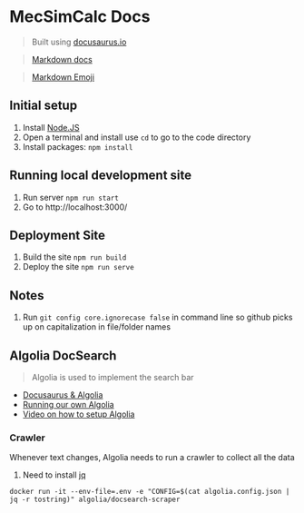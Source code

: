 # MecSimCalc Docs

> Built using [docusaurus.io](https://docusaurus.io/)

> [Markdown docs](https://www.markdownguide.org/basic-syntax/)

> [Markdown Emoji](https://gist.github.com/rxaviers/7360908)

## Initial setup

1. Install [Node.JS](https://nodejs.org/en/download/)
2. Open a terminal and install use `cd` to go to the code directory
3. Install packages: `npm install`

## Running local development site

1. Run server `npm run start`
2. Go to http://localhost:3000/

## Deployment Site

1. Build the site `npm run build`
2. Deploy the site `npm run serve`

## Notes

1. Run `git config core.ignorecase false` in command line so github picks up on capitalization in file/folder names

## Algolia DocSearch

> Algolia is used to implement the search bar

- [Docusaurus & Algolia](https://docusaurus.io/docs/search#using-algolia-docsearch)
- [Running our own Algolia](https://docsearch.algolia.com/docs/legacy/run-your-own/)
- [Video on how to setup Algolia](https://www.youtube.com/watch?v=F_jqADu-izk&ab_channel=CalebCurry)

### Crawler

Whenever text changes, Algolia needs to run a crawler to collect all the data

1. Need to install [jq](https://github.com/stedolan/jq/wiki/Installation)

```
docker run -it --env-file=.env -e "CONFIG=$(cat algolia.config.json | jq -r tostring)" algolia/docsearch-scraper
```
